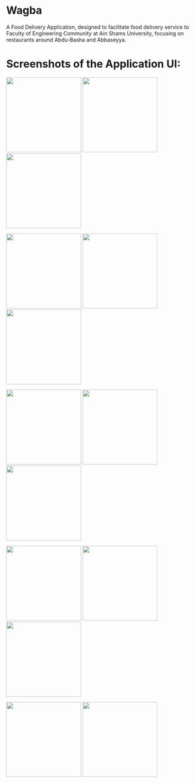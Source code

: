 # Wagba
A Food Delivery Application, designed to facilitate food delivery service to Faculty of Engineering Community at Ain Shams University, focusing on restaurants around Abdu-Basha and Abbaseyya.

# Screenshots of the Application UI:
<p>
  <img src="https://user-images.githubusercontent.com/69712721/208436955-8545379a-cec1-47be-9167-55c3804d190d.png" width="200" />
  <img src="https://user-images.githubusercontent.com/69712721/208436975-e758ec7a-516c-40c8-93ec-8f530c2752d3.png" width="200" /> 
  <img src="https://user-images.githubusercontent.com/69712721/208436989-856f42c4-d192-4ee7-92c5-3abcbd7bf1ad.png" width="200" />
</p>

<p>
  <img src="https://user-images.githubusercontent.com/69712721/208437534-e2f8ebf2-e2c9-45c2-b950-d5df2dc2592f.png" width="200" />
  <img src="https://user-images.githubusercontent.com/69712721/208437553-15a90707-8a78-400f-a55c-0552f1325837.png" width="200" /> 
  <img src="https://user-images.githubusercontent.com/69712721/208437566-e4b24477-29c3-466e-8819-03d0c14c2726.png" width="200" />
</p>

<p>
  <img src="https://user-images.githubusercontent.com/69712721/208437659-bbb66f8e-8742-46c3-82d5-34fd3a94dc02.png" width="200" />
  <img src="https://user-images.githubusercontent.com/69712721/208437664-99e92a19-6a16-4c7f-95c4-511f2cc383f7.png" width="200" /> 
  <img src="https://user-images.githubusercontent.com/69712721/208437675-c064fe57-a4ae-48ec-af56-c01fd9e1e7a6.png" width="200" />
</p>

<p>
  <img src="https://user-images.githubusercontent.com/69712721/208437977-43134ddf-966b-4c92-8568-6351248bec15.png" width="200" />
  <img src="https://user-images.githubusercontent.com/69712721/208437987-e296a24e-95f2-4b40-ba53-baf4088a91c9.png" width="200" /> 
  <img src="https://user-images.githubusercontent.com/69712721/208438008-3c818c15-3af0-4764-bfc5-30fdf83fb1fa.png" width="200" />
</p>

<p>
  <img src="https://user-images.githubusercontent.com/69712721/208438145-b32ab149-3551-448f-b8eb-9f6778dd4f7c.png" width="200" />
  <img src="https://user-images.githubusercontent.com/69712721/208438163-c5937631-3f3e-46b1-b03b-6cbcab95f29e.png" width="200" /> 
</p>
